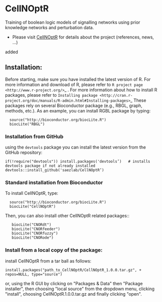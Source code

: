 CellNOptR
=========

Training of boolean logic models of signalling networks using prior knowledge networks and perturbation data.

- Please visit [CellNOptR](https://saezlab.github.io/CellNOptR/) for details about the project (references, news, ...)

added

## Installation:

Before starting, make sure you have installed the latest version of R. For more information and download
of R, please refer to `R project page <http://www.r-project.org/>`_ . For more information about how to 
install R packages, please refer to `Installing package <http://cran.r-project.org/doc/manuals/R-admin.html#Installing-packages>`_
These packages rely on several Bioconductor package (e.g., RBGL, graph, methods, etc.). As an example, you can
install RGBL package by typing:
```
  source("http://bioconductor.org/biocLite.R")
  biocLite("RBGL")
```

### Installation from GitHub
using the `devtools` package you can install the latest version from the GitHub repository:
```
if(!require("devtools")) install.packages('devtools’)   # installs devtools package if not already installed
devtools::install_github('saezlab/CellNOptR’)
```

### Standard installation from Bioconductor
To install CellNOptR, type:
```
  source("http://bioconductor.org/biocLite.R")
  biocLite("CellNOptR")
```
Then, you can also install other CellNOptR related packages::
```
   biocLite("CNORdt")
   biocLite("CNORfeeder")
   biocLite("CNORfuzzy")
   biocLite("CNORode")
```

### Install from a local copy of the package:
install CellNOptR from a tar ball as follows:
```
install.packages("path_to_CellNOptR/CellNOptR_1.0.0.tar.gz", + repos=NULL, type="source")
```
or, using the R GUI by clicking on "Packages & Data" then "Package installer", then choosing "local source"
from the dropdown menu, clicking "install", choosing CellNOptR.1.0.0.tar.gz
and finally clicking "open".

